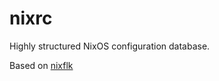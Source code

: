 # nixrc
Highly structured NixOS configuration database.

Based on [nixflk](https://github.com/nrdxp/nixflk)
